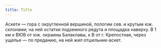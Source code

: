```yaml
---
title: Title
---
```


Аскети — гора с округленной вершиной, пологим сев. и крутым юж. склонами; на ней
остатки подземного редута и площадка наверху. В 1 км к ВЮВ от юж. окраины
Балаклавы, к В от г. Крепостная, через ущелье — по преданию, на ней жил
отшельник-аскет.
